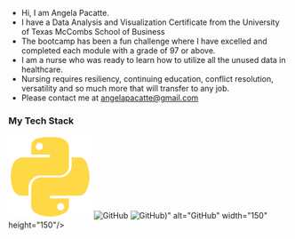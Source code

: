- Hi, I am Angela Pacatte.
- I have a Data Analysis and Visualization Certificate from the University of Texas McCombs School of Business
- The bootcamp has been a fun challenge where I have excelled and completed each module with a grade of 97 or above.
- I am a nurse who was ready to learn how to utilize all the unused data in healthcare.
- Nursing requires resiliency, continuing education, conflict resolution, versatility and so much more that will transfer to any job.
- Please contact me at angelapacatte@gmail.com


### My Tech Stack
<img src="https://github.com/devicons/devicon/blob/master/icons/python/python-plain.svg" alt="python" width="150" height="150"/>
<img src="https://github.com/devicons/devicon/blob/master/icons/github/github-original-wordmark.svg)" alt="GitHub" width="150" height="150"/>
<img src="https://github.com/devicons/devicon/blob/master/icons/github/github-original-wordmark.svg)" alt="GitHub" width="150" height="150"/>)" alt="GitHub" width="150" height="150"/>

